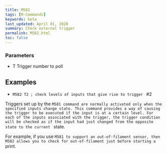 ```yaml
---
title: M582
tags: [M-Commands] 
keywords: beta 
last_updated: April 01, 2020 
summary: Check external trigger 
permalink: M582.html
toc: false 
---
```



### Parameters

* T Trigger number to poll

## Examples

* ` M582 T2 ; check levels of inputs that give rise to trigger  ` #2

Triggers set up by the ` M581 command are normally activated only when the specified inputs change state. This command provides a way of causing the trigger to be executed if the input is at a certain level. For each of the inputs associated with the trigger, the trigger condition will be checked as if the input had just changed from the opposite state to the current  ` state.

For example, if you use ` M581 to support an out-of-filament sensor, then M582 allows you to check for out-of-filament just before starting a  ` print.


